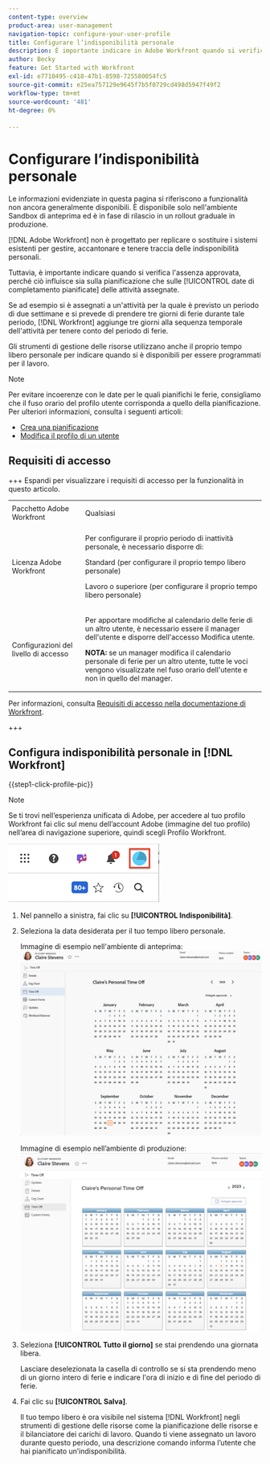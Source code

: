 ```yaml
---
content-type: overview
product-area: user-management
navigation-topic: configure-your-user-profile
title: Configurare l’indisponibilità personale
description: È importante indicare in Adobe Workfront quando si verifica l’assenza approvata, perché influisce sulla pianificazione e sulle date di completamento pianificate delle attività a cui sei assegnato.
author: Becky
feature: Get Started with Workfront
exl-id: e7710495-c418-47b1-8598-725580054fc5
source-git-commit: e25ea757129e9645f7b5f0729cd498d5947f49f2
workflow-type: tm+mt
source-wordcount: '481'
ht-degree: 0%

---
```


# Configurare l’indisponibilità personale

<!-- Audited: 12/2023 -->

<span class="preview">Le informazioni evidenziate in questa pagina si riferiscono a funzionalità non ancora generalmente disponibili. È disponibile solo nell&#39;ambiente Sandbox di anteprima ed è in fase di rilascio in un rollout graduale in produzione.</span>

[!DNL Adobe Workfront] non è progettato per replicare o sostituire i sistemi esistenti per gestire, accantonare e tenere traccia delle indisponibilità personali.

Tuttavia, è importante indicare quando si verifica l&#39;assenza approvata, perché ciò influisce sia sulla pianificazione che sulle [!UICONTROL date di completamento pianificate] delle attività assegnate.

Se ad esempio si è assegnati a un&#39;attività per la quale è previsto un periodo di due settimane e si prevede di prendere tre giorni di ferie durante tale periodo, [!DNL Workfront] aggiunge tre giorni alla sequenza temporale dell&#39;attività per tenere conto del periodo di ferie.

Gli strumenti di gestione delle risorse utilizzano anche il proprio tempo libero personale per indicare quando si è disponibili per essere programmati per il lavoro.

>[!NOTE]
>
>Per evitare incoerenze con le date per le quali pianifichi le ferie, consigliamo che il fuso orario del profilo utente corrisponda a quello della pianificazione. Per ulteriori informazioni, consulta i seguenti articoli:
>
>* [Crea una pianificazione](../../../administration-and-setup/set-up-workfront/configure-timesheets-schedules/create-schedules.md)
>* [Modifica il profilo di un utente](../../../administration-and-setup/add-users/create-and-manage-users/edit-a-users-profile.md)
>

## Requisiti di accesso

+++ Espandi per visualizzare i requisiti di accesso per la funzionalità in questo articolo.

<table style="table-layout:auto"> 
 <col> 
 </col>
 <tbody> 
  <tr> 
   <td> Pacchetto Adobe Workfront</td> 
   <td><p>Qualsiasi</p></td> 
  </tr> 
  <tr> 
   <td>Licenza Adobe Workfront</td> 
   <td> <p>Per configurare il proprio periodo di inattività personale, è necessario disporre di:</p>
        <p>Standard (per configurare il proprio tempo libero personale)</p>
        <p>Lavoro o superiore (per configurare il proprio tempo libero personale)</p> </td>
  </tr> 
  <tr> 
   <td>Configurazioni del livello di accesso</td> 
   <td><p>Per apportare modifiche al calendario delle ferie di un altro utente, è necessario essere il manager dell'utente e disporre dell'accesso Modifica utente.</p>
   <p><strong>NOTA:</strong> se un manager modifica il calendario personale di ferie per un altro utente, tutte le voci vengono visualizzate nel fuso orario dell'utente e non in quello del manager.</p></td> 
  </tr> 
 </tbody> 
</table>

Per informazioni, consulta [Requisiti di accesso nella documentazione di Workfront](/help/quicksilver/administration-and-setup/add-users/access-levels-and-object-permissions/access-level-requirements-in-documentation.md).

+++

## Configura indisponibilità personale in [!DNL Workfront]

{{step1-click-profile-pic}}

>[!NOTE]
>
>Se ti trovi nell’esperienza unificata di Adobe, per accedere al tuo profilo Workfront fai clic sul menu dell’account Adobe (immagine del tuo profilo) nell’area di navigazione superiore, quindi scegli Profilo Workfront.
>
>![profilo Workfront](assets/aue-profile.png)

1. Nel pannello a sinistra, fai clic su **[!UICONTROL Indisponibilità]**.
1. Seleziona la data desiderata per il tuo tempo libero personale.

   <span class="preview">Immagine di esempio nell&#39;ambiente di anteprima:</span>
   ![Calendario personale per ferie](assets/personal-time-off-calendar-0925.png)

   Immagine di esempio nell’ambiente di produzione:
   ![Calendario personale per ferie](assets/personal-time-off-calendar.png)

1. Seleziona **[!UICONTROL Tutto il giorno]** se stai prendendo una giornata libera.

   Lasciare deselezionata la casella di controllo se si sta prendendo meno di un giorno intero di ferie e indicare l&#39;ora di inizio e di fine del periodo di ferie.

1. Fai clic su **[!UICONTROL Salva]**.

   Il tuo tempo libero è ora visibile nel sistema [!DNL Workfront] negli strumenti di gestione delle risorse come la pianificazione delle risorse e il bilanciatore dei carichi di lavoro. Quando ti viene assegnato un lavoro durante questo periodo, una descrizione comando informa l’utente che hai pianificato un’indisponibilità.
